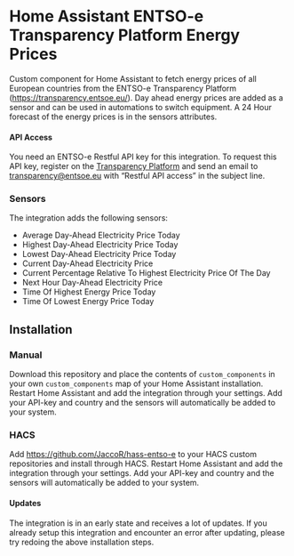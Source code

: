 # Home Assistant ENTSO-e Transparency Platform Energy Prices
Custom component for Home Assistant to fetch energy prices of all European countries from the ENTSO-e Transparency Platform (https://transparency.entsoe.eu/).
Day ahead energy prices are added as a sensor and can be used in automations to switch equipment. A 24 Hour forecast of the energy prices is in the sensors attributes.

#### API Access
You need an ENTSO-e Restful API key for this integration. To request this API key, register on the [Transparency Platform](https://transparency.entsoe.eu/) and send an email to transparency@entsoe.eu with “Restful API access” in the subject line.

### Sensors
The integration adds the following sensors:
- Average Day-Ahead Electricity Price Today
- Highest Day-Ahead Electricity Price Today
- Lowest Day-Ahead Electricity Price Today
- Current Day-Ahead Electricity Price
- Current Percentage Relative To Highest Electricity Price Of The Day
- Next Hour Day-Ahead Electricity Price
- Time Of Highest Energy Price Today
- Time Of Lowest Energy Price Today

## Installation

### Manual
Download this repository and place the contents of `custom_components` in your own `custom_components` map of your Home Assistant installation. Restart Home Assistant and add the integration through your settings. Add your API-key and country and the sensors will automatically be added to your system.

### HACS

Add https://github.com/JaccoR/hass-entso-e to your HACS custom repositories and install through HACS. Restart Home Assistant and add the integration through your settings. Add your API-key and country and the sensors will automatically be added to your system.

#### Updates

The integration is in an early state and receives a lot of updates. If you already setup this integration and encounter an error after updating, please try redoing the above installation steps. 
